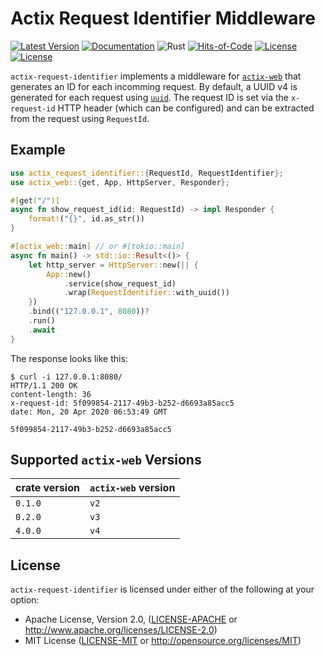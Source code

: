 # Actix Request Identifier Middleware

[![Latest Version](https://img.shields.io/crates/v/actix-request-identifier.svg)](https://crates.io/crates/actix-request-identifier)
[![Documentation](https://docs.rs/actix-request-identifier/badge.svg)](https://docs.rs/actix-request-identifier)
![Rust](https://github.com/vbrandl/actix-request-identifier/workflows/Rust/badge.svg)
[![Hits-of-Code](https://hitsofcode.com/github/vbrandl/actix-request-identifier)](https://hitsofcode.com/view/github/vbrandl/actix-request-identifier)
[![License](https://img.shields.io/badge/license-MIT-green.svg)](https://github.com/vbrandl/merging-iterator/blob/master/LICENSE-MIT)
[![License](https://img.shields.io/badge/license-Apache-green.svg)](https://github.com/vbrandl/merging-iterator/blob/master/LICENSE-APACHE)

`actix-request-identifier` implements a middleware for
[`actix-web`](https://github.com/actix/actix-web) that generates an ID for each
incomming request. By default, a UUID v4 is generated for each request using
[`uuid`](https://github.com/uuid-rs/uuid). The request ID is set via the
`x-request-id` HTTP header (which can be configured) and can be extracted from
the request using `RequestId`.

## Example

```rust
use actix_request_identifier::{RequestId, RequestIdentifier};
use actix_web::{get, App, HttpServer, Responder};

#[get("/")]
async fn show_request_id(id: RequestId) -> impl Responder {
    format!("{}", id.as_str())
}

#[actix_web::main] // or #[tokio::main]
async fn main() -> std::io::Result<()> {
    let http_server = HttpServer::new(|| {
        App::new()
            .service(show_request_id)
            .wrap(RequestIdentifier::with_uuid())
    })
    .bind(("127.0.0.1", 8080))?
    .run()
    .await
}
```

The response looks like this:

```
$ curl -i 127.0.0.1:8080/
HTTP/1.1 200 OK
content-length: 36
x-request-id: 5f099854-2117-49b3-b252-d6693a85acc5
date: Mon, 20 Apr 2020 06:53:49 GMT

5f099854-2117-49b3-b252-d6693a85acc5
```

## Supported `actix-web` Versions

| crate version | `actix-web` version |
| ------------- | ------------------- |
| `0.1.0`       | `v2`                |
| `0.2.0`       | `v3`                |
| `4.0.0`       | `v4`                |

## License

`actix-request-identifier` is licensed under either of the following at your
option:

- Apache License, Version 2.0, ([LICENSE-APACHE](LICENSE-APACHE) or http://www.apache.org/licenses/LICENSE-2.0)
- MIT License ([LICENSE-MIT](LICENSE-MIT) or http://opensource.org/licenses/MIT)
